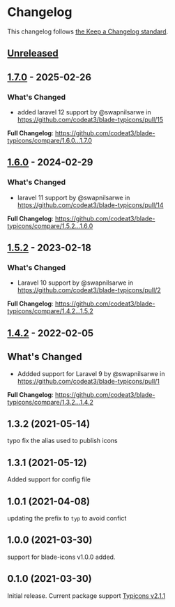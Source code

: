 # Changelog

This changelog follows [the Keep a Changelog standard](https://keepachangelog.com).

## [Unreleased](https://github.com/codeat3/blade-typicons/compare/1.7.0...HEAD)

## [1.7.0](https://github.com/codeat3/blade-typicons/compare/1.6.0...1.7.0) - 2025-02-26

### What's Changed

* added laravel 12 support by @swapnilsarwe in https://github.com/codeat3/blade-typicons/pull/15

**Full Changelog**: https://github.com/codeat3/blade-typicons/compare/1.6.0...1.7.0

## [1.6.0](https://github.com/codeat3/blade-typicons/compare/1.5.2...1.6.0) - 2024-02-29

### What's Changed

* laravel 11 support by @swapnilsarwe in https://github.com/codeat3/blade-typicons/pull/14

**Full Changelog**: https://github.com/codeat3/blade-typicons/compare/1.5.2...1.6.0

## [1.5.2](https://github.com/codeat3/blade-typicons/compare/1.4.2...1.5.2) - 2023-02-18

### What's Changed

- Laravel 10 support by @swapnilsarwe in https://github.com/codeat3/blade-typicons/pull/2

**Full Changelog**: https://github.com/codeat3/blade-typicons/compare/1.4.2...1.5.2

## [1.4.2](https://github.com/codeat3/blade-typicons/compare/1.3.2...1.4.2) - 2022-02-05

## What's Changed

- Addded support for Laravel 9 by @swapnilsarwe in https://github.com/codeat3/blade-typicons/pull/1

**Full Changelog**: https://github.com/codeat3/blade-typicons/compare/1.3.2...1.4.2

## 1.3.2 (2021-05-14)

typo fix the alias used to publish icons

## 1.3.1 (2021-05-12)

Added support for config file

## 1.0.1 (2021-04-08)

updating the prefix to `typ` to avoid confict

## 1.0.0 (2021-03-30)

support for blade-icons v1.0.0 added.

## 0.1.0 (2021-03-30)

Initial release.
Current package support [Typicons v2.1.1](https://github.com/stephenhutchings/typicons.font/releases/tag/v2.1.1)
